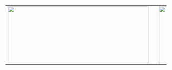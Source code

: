 <table align="center">
  <tr>
    <td>
      <a href="s">
        <img
          src="https://github-readme-stats.vercel.app/api/top-langs/?username=dijeungi&exclude_repo=dkssud8150.github.io&layout=compact&theme=tokyonight"
          width="440px"
          height="180px"
        />
      </a>
    </td>
    <td style="width: 40px;"></td>
    <td>
      <a href="s">
        <img
          src="https://github-readme-stats.vercel.app/api?username=dijeungi&theme=tokyonight&show_icons=true"
          width="400px"
          height="180px"
        />
      </a>
    </td>
  </tr>
</table>
